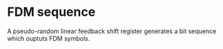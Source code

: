 # FDM sequence
A pseudo-random linear feedback shift register generates a bit sequence which ouptuts FDM symbols. 

